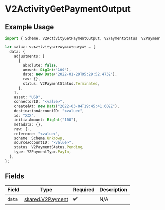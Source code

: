 # V2ActivityGetPaymentOutput

## Example Usage

```typescript
import { Scheme, V2ActivityGetPaymentOutput, V2PaymentStatus, V2PaymentType } from "@formance/formance-sdk/sdk/models/shared";

let value: V2ActivityGetPaymentOutput = {
  data: {
    adjustments: [
      {
        absolute: false,
        amount: BigInt("100"),
        date: new Date("2022-01-29T05:29:52.473Z"),
        raw: {},
        status: V2PaymentStatus.Terminated,
      },
    ],
    asset: "USD",
    connectorID: "<value>",
    createdAt: new Date("2022-03-04T19:45:41.602Z"),
    destinationAccountID: "<value>",
    id: "XXX",
    initialAmount: BigInt("100"),
    metadata: {},
    raw: {},
    reference: "<value>",
    scheme: Scheme.Unknown,
    sourceAccountID: "<value>",
    status: V2PaymentStatus.Pending,
    type: V2PaymentType.PayIn,
  },
};
```

## Fields

| Field                                                       | Type                                                        | Required                                                    | Description                                                 |
| ----------------------------------------------------------- | ----------------------------------------------------------- | ----------------------------------------------------------- | ----------------------------------------------------------- |
| `data`                                                      | [shared.V2Payment](../../../sdk/models/shared/v2payment.md) | :heavy_check_mark:                                          | N/A                                                         |